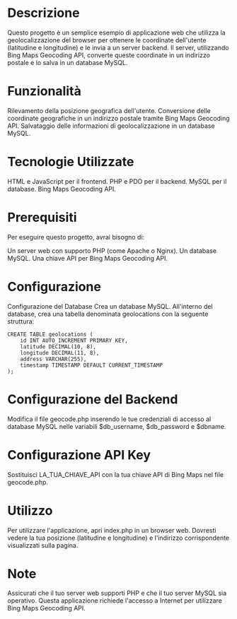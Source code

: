 <h1>Descrizione</h1>
Questo progetto è un semplice esempio di applicazione web che utilizza la geolocalizzazione del browser per ottenere le coordinate dell'utente (latitudine e longitudine) e le invia a un server backend. Il server, utilizzando Bing Maps Geocoding API, converte queste coordinate in un indirizzo postale e lo salva in un database MySQL.
<h1>Funzionalità</h1>
Rilevamento della posizione geografica dell'utente.
Conversione delle coordinate geografiche in un indirizzo postale tramite Bing Maps Geocoding API.
Salvataggio delle informazioni di geolocalizzazione in un database MySQL.
<h1>Tecnologie Utilizzate</h1>
HTML e JavaScript per il frontend.
PHP e PDO per il backend.
MySQL per il database.
Bing Maps Geocoding API.
<h1>Prerequisiti</h1>
Per eseguire questo progetto, avrai bisogno di:

Un server web con supporto PHP (come Apache o Nginx).
Un database MySQL.
Una chiave API per Bing Maps Geocoding API.
<h1>Configurazione</h1>
Configurazione del Database
Crea un database MySQL.
All'interno del database, crea una tabella denominata geolocations con la seguente struttura:

```
CREATE TABLE geolocations (
    id INT AUTO_INCREMENT PRIMARY KEY,
    latitude DECIMAL(10, 8),
    longitude DECIMAL(11, 8),
    address VARCHAR(255),
    timestamp TIMESTAMP DEFAULT CURRENT_TIMESTAMP
);
```
<h1>Configurazione del Backend</h1>
Modifica il file geocode.php inserendo le tue credenziali di accesso al database MySQL nelle variabili $db_username, $db_password e $dbname.
<h1>Configurazione API Key</h1>
Sostituisci LA_TUA_CHIAVE_API con la tua chiave API di Bing Maps nel file geocode.php.
<h1>Utilizzo</h1>
Per utilizzare l'applicazione, apri index.php in un browser web. Dovresti vedere la tua posizione (latitudine e longitudine) e l'indirizzo corrispondente visualizzati sulla pagina.

<h1>Note</h1>
Assicurati che il tuo server web supporti PHP e che il tuo server MySQL sia operativo.
Questa applicazione richiede l'accesso a Internet per utilizzare Bing Maps Geocoding API.
